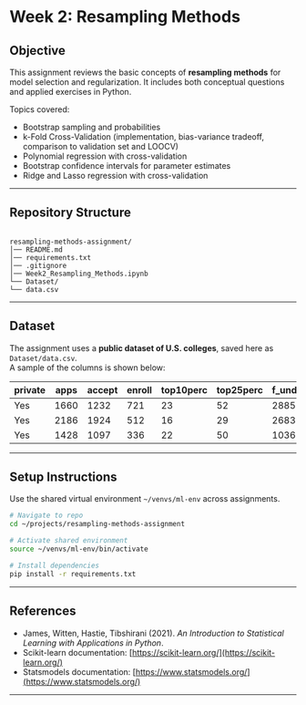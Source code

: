 # Week 2: Resampling Methods

## Objective
This assignment reviews the basic concepts of **resampling methods** for model selection and regularization. It includes both conceptual questions and applied exercises in Python.

Topics covered:
- Bootstrap sampling and probabilities
- k-Fold Cross-Validation (implementation, bias-variance tradeoff, comparison to validation set and LOOCV)
- Polynomial regression with cross-validation
- Bootstrap confidence intervals for parameter estimates
- Ridge and Lasso regression with cross-validation

---

## Repository Structure
```

resampling-methods-assignment/
│── README.md
│── requirements.txt
│── .gitignore
│── Week2_Resampling_Methods.ipynb
└── Dataset/
└── data.csv

```

---

## Dataset
The assignment uses a **public dataset of U.S. colleges**, saved here as `Dataset/data.csv`.  
A sample of the columns is shown below:

| private | apps | accept | enroll | top10perc | top25perc | f_undergrad | p_undergrad | outstate | room_board | books | personal | phd | terminal | s_f_ratio | perc_alumni | expend | grad_rate |
|---------|------|--------|--------|-----------|-----------|-------------|-------------|----------|------------|-------|----------|-----|----------|-----------|-------------|--------|-----------|
| Yes     | 1660 | 1232   | 721    | 23        | 52        | 2885        | 537         | 7440     | 3300       | 450   | 2200     | 70  | 78       | 18.1      | 12          | 7041   | 60        |
| Yes     | 2186 | 1924   | 512    | 16        | 29        | 2683        | 1227        | 12280    | 6450       | 750   | 1500     | 29  | 30       | 12.2      | 16          | 10527  | 56        |
| Yes     | 1428 | 1097   | 336    | 22        | 50        | 1036        | 99          | 11250    | 3750       | 400   | 1165     | 53  | 66       | 12.9      | 30          | 8735   | 54        |

---

## Setup Instructions
Use the shared virtual environment `~/venvs/ml-env` across assignments.

```bash
# Navigate to repo
cd ~/projects/resampling-methods-assignment

# Activate shared environment
source ~/venvs/ml-env/bin/activate

# Install dependencies
pip install -r requirements.txt
```

---

## References

* James, Witten, Hastie, Tibshirani (2021). *An Introduction to Statistical Learning with Applications in Python*.
* Scikit-learn documentation: [https://scikit-learn.org/](https://scikit-learn.org/)
* Statsmodels documentation: [https://www.statsmodels.org/](https://www.statsmodels.org/)


---

